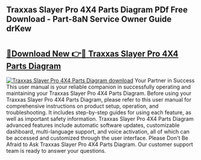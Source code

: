 ## Traxxas Slayer Pro 4X4 Parts Diagram PDf Free Download - Part-8aN Service Owner Guide drKew

# <h2><a href="http://dfjm9b.blite.top/?on=Traxxas+Slayer+Pro+4X4+Parts+Diagram">🔗Download New 👉🔴 Traxxas Slayer Pro 4X4 Parts Diagram</a></h2>

[![Traxxas Slayer Pro 4X4 Parts Diagram download](https://i.imgur.com/lujVjoI.png)](http://dfjm9b.blite.top/?on=Traxxas+Slayer+Pro+4X4+Parts+Diagram)
Your Partner in Success This user manual is your reliable companion in successfully operating and maintaining your Traxxas Slayer Pro 4X4 Parts Diagram. Before using your Traxxas Slayer Pro 4X4 Parts Diagram, please refer to this user manual for comprehensive instructions on product setup, operation, and troubleshooting. It includes step-by-step guides for using each feature, as well as important safety information. Traxxas Slayer Pro 4X4 Parts Diagram advanced features include automatic software updates, customizable dashboard, multi-language support, and voice activation, all of which can be accessed and customized through the user interface. Please Don't Be Afraid to Ask Traxxas Slayer Pro 4X4 Parts Diagram. Our customer support team is ready to answer your questions.
